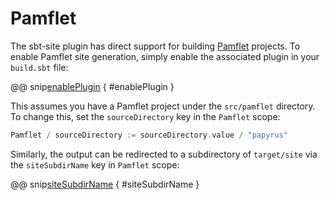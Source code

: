 # Pamflet

The sbt-site plugin has direct support for building [Pamflet] projects. To enable Pamflet site generation, simply enable the associated plugin in your `build.sbt` file:

@@ snip[enablePlugin](/src/sbt-test/pamflet/can-use-pamflet/build.sbt) { #enablePlugin }

This assumes you have a Pamflet project under the `src/pamflet` directory. To change this, set the `sourceDirectory` key in the `Pamflet` scope:

```sbt
Pamflet / sourceDirectory := sourceDirectory.value / "papyrus"
```

Similarly, the output can be redirected to a subdirectory of `target/site` via the `siteSubdirName` key in `Pamflet` scope:

@@ snip[siteSubdirName](/src/sbt-test/pamflet/can-use-pamflet/build.sbt) { #siteSubdirName }

[Pamflet]: http://www.foundweekends.org/pamflet/
